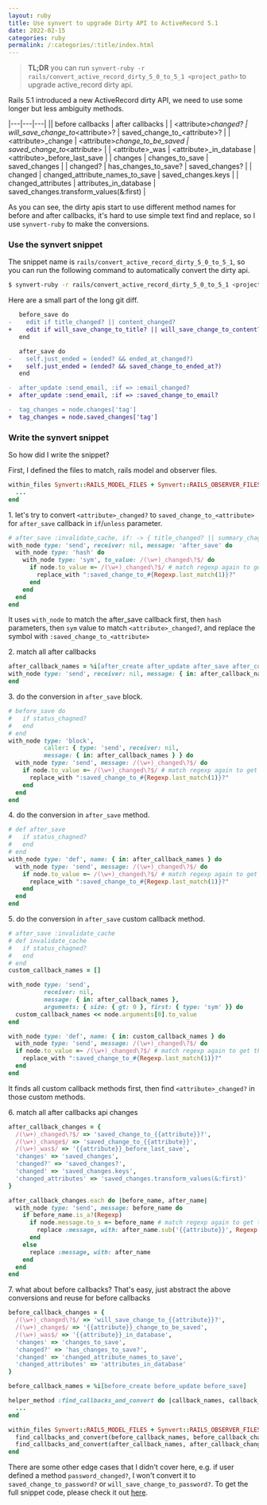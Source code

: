 ```yaml
---
layout: ruby
title: Use synvert to upgrade Dirty API to ActiveRecord 5.1
date: 2022-02-15
categories: ruby
permalink: /:categories/:title/index.html
---
```


> **TL;DR** you can run `synvert-ruby -r rails/convert_active_record_dirty_5_0_to_5_1 <project_path>`
> to upgrade active_record dirty api.

Rails 5.1 introduced a new ActiveRecord dirty API, we need to use some longer but less ambiguity methods.

|---|---|---|
|| before callbacks | after callbacks |
| \<attribute\>_changed? | will_save_change_to_\<attribute\>? | saved_change_to_\<attribute\>? |
| \<attribute\>_change | \<attribute\>_change_to_be_saved | saved_change_to_\<attribute\> |
| \<attribute\>_was | \<attribute\>_in_database | \<attribute\>_before_last_save |
| changes | changes_to_save | saved_changes |
| changed? | has_changes_to_save? | saved_changes? |
| changed | changed_attribute_names_to_save | saved_changes.keys |
| changed_attributes | attributes_in_database | saved_changes.transform_values(&:first) |

As you can see, the dirty apis start to use different method names for before and after callbacks,
it's hard to use simple text find and replace, so I use `synvert-ruby` to make the conversions.

### Use the synvert snippet

The snippet name is `rails/convert_active_record_dirty_5_0_to_5_1`, so you can run the following command to automatically convert the dirty api.

```bash
$ synvert-ruby -r rails/convert_active_record_dirty_5_0_to_5_1 <project_path>
```

Here are a small part of the long git diff.

```diff
   before_save do
-    edit if title_changed? || content_changed?
+    edit if will_save_change_to_title? || will_save_change_to_content?
   end

   after_save do
-    self.just_ended = (ended? && ended_at_changed?)
+    self.just_ended = (ended? && saved_change_to_ended_at?)
   end

-  after_update :send_email, :if => :email_changed?
+  after_update :send_email, :if => :saved_change_to_email?

-  tag_changes = node.changes['tag']
+  tag_changes = node.saved_changes['tag']
```

### Write the synvert snippet

So how did I write the snippet?

First, I defined the files to match, rails model and observer files.

```ruby
within_files Synvert::RAILS_MODEL_FILES + Synvert::RAILS_OBSERVER_FILES do
  ...
end
```

1\. let's try to convert `<attribute>_changed?` to `saved_change_to_<attribute>` for `after_save` callback in `if`/`unless` parameter.

```ruby
# after_save :invalidate_cache, if: -> { title_changed? || summary_chagned? }
with_node type: 'send', receiver: nil, message: 'after_save' do
  with_node type: 'hash' do
    with_node type: 'sym', to_value: /(\w+)_changed\?$/ do
      if node.to_value =~ /(\w+)_changed\?$/ # match regexp again to get the last match
        replace_with ":saved_change_to_#{Regexp.last_match(1)}?"
      end
    end
  end
end
```

It uses `with_node` to match the after_save callback first, then `hash` parameters, then `sym` value to match `<attribute>_changed?`, and replace the symbol with `:saved_change_to_<attribute>`

2\. match all after callbacks

```ruby
after_callback_names = %i[after_create after_update after_save after_commit after_create_commit after_update_commit after_save_commit]
with_node type: 'send', receiver: nil, message: { in: after_callback_names } do
end
```

3\. do the conversion in `after_save` block.

```ruby
# before_save do
#   if status_chagned?
#   end
# end
with_node type: 'block',
          caller: { type: 'send', receiver: nil,
          message: { in: after_callback_names } } do
  with_node type: 'send', message: /(\w+)_changed\?$/ do
    if node.to_value =~ /(\w+)_changed\?$/ # match regexp again to get the last match
      replace_with ":saved_change_to_#{Regexp.last_match(1)}?"
    end
  end
end
```

4\. do the conversion in `after_save` method.

```ruby
# def after_save
#   if status_chagned?
#   end
# end
with_node type: 'def', name: { in: after_callback_names } do
  with_node type: 'send', message: /(\w+)_changed\?$/ do
    if node.to_value =~ /(\w+)_changed\?$/ # match regexp again to get the last match
      replace_with ":saved_change_to_#{Regexp.last_match(1)}?"
    end
  end
end
```

5\. do the conversion in `after_save` custom callback method.

```ruby
# after_save :invalidate_cache
# def invalidate_cache
#   if status_chagned?
#   end
# end
custom_callback_names = []

with_node type: 'send',
          receiver: nil,
          message: { in: after_callback_names },
          arguments: { size: { gt: 0 }, first: { type: 'sym' }} do
  custom_callback_names << node.arguments[0].to_value
end

with_node type: 'def', name: { in: custom_callback_names } do
  with_node type: 'send', message: /(\w+)_changed\?$/ do
  if node.to_value =~ /(\w+)_changed\?$/ # match regexp again to get the last match
    replace_with ":saved_change_to_#{Regexp.last_match(1)}?"
  end
end
```

It finds all custom callback methods first, then find `<attribute>_changed?` in those custom methods.

6\. match all after callbacks api changes

```ruby
after_callback_changes = {
  /(\w+)_changed\?$/ => 'saved_change_to_{{attribute}}?',
  /(\w+)_change$/ => 'saved_change_to_{{attribute}}',
  /(\w+)_was$/ => '{{attribute}}_before_last_save',
  'changes' => 'saved_changes',
  'changed?' => 'saved_changes?',
  'changed' => 'saved_changes.keys',
  'changed_attributes' => 'saved_changes.transform_values(&:first)'
}

after_callback_changes.each do |before_name, after_name|
  with_node type: 'send', message: before_name do
    if before_name.is_a?(Regexp)
      if node.message.to_s =~ before_name # match regexp again to get the last match
        replace :message, with: after_name.sub('{{attribute}}', Regexp.last_match(1))
      end
    else
      replace :message, with: after_name
    end
  end
end
```

7\. what about before callbacks? That's easy, just abstract the above conversions and reuse for before callbacks

```ruby
before_callback_changes = {
  /(\w+)_changed\?$/ => 'will_save_change_to_{{attribute}}?',
  /(\w+)_change$/ => '{{attribute}}_change_to_be_saved',
  /(\w+)_was$/ => '{{attribute}}_in_database',
  'changes' => 'changes_to_save',
  'changed?' => 'has_changes_to_save?',
  'changed' => 'changed_attribute_names_to_save',
  'changed_attributes' => 'attributes_in_database'
}

before_callback_names = %i[before_create before_update before_save]

helper_method :find_callbacks_and_convert do |callback_names, callback_changes|
  ...
end

within_files Synvert::RAILS_MODEL_FILES + Synvert::RAILS_OBSERVER_FILES do
  find_callbacks_and_convert(before_callback_names, before_callback_changes)
  find_callbacks_and_convert(after_callback_names, after_callback_changes)
end
```

There are some other edge cases that I didn't cover here, e.g. if user defined a method `password_changed?`, I won't convert it to `saved_change_to_password?` or `will_save_change_to_password?`. To get the full snippet code, please check it out [here](https://github.com/xinminlabs/synvert-snippets-ruby/blob/master/lib/rails/convert_active_record_dirty_5_0_to_5_1.rb).